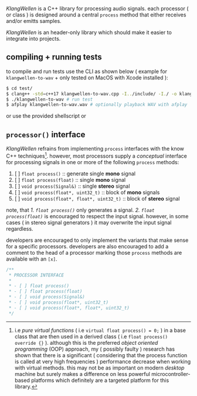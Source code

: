 *KlangWellen* is a C++ library for processing audio signals. each processor ( or class ) is designed around a central
`process` method that
either receives and/or emitts samples.

*KlangWellen* is an header-only library which should make it easier to integrate into projects.

## compiling + running tests

to compile and run tests use the CLI as shown below ( example for `klangwellen-to-wav` + only tested on MacOS with Xcode
installed ):

```zsh
$ cd test/
$ clang++ -std=c++17 klangwellen-to-wav.cpp -I../include/ -I./ -o klangwellen-to-wav
$ ./klangwellen-to-wav # run test
$ afplay klangwellen-to-wav.wav # optionally playback WAV with afplay
```

or use the provided shellscript or

## `processor()` interface

*KlangWellen* refrains from implementing `process` interfaces with the know C++ techniques[^1]. however, most processors
supply a
*conceptual* interface for processing signals in one or more of the following `process` methods:

1. [ ] `float process()` :: generate single **mono** signal
2. [ ] `float process(float)` :: single **mono** signal
3. [ ] `void process(Signal&)` :: single **stereo** signal
4. [ ] `void process(float*, uint32_t)` :: block of **mono** signals
5. [ ] `void process(float*, float*, uint32_t)` :: block of **stereo** signal

note, that *1. `float process()`* only generates a signal. *2. `float process(float)`* is encouraged to respect the
input signal. however,
in some cases ( in stereo signal generators ) it may overwrite the input signal regardless.

developers are encouraged to only implement the variants that make sense for a specific processors. developers are also
encouraged to add a
comment to the head of a processor marking those `process` methods are available with an `[x]`.

```cpp
/**
 * PROCESSOR INTERFACE
 *
 * - [ ] float process()
 * - [ ] float process(float)
 * - [ ] void process(Signal&)
 * - [ ] void process(float*, uint32_t)
 * - [ ] void process(float*, float*, uint32_t)
 */
```

[^1]: i.e *pure virtual functions* ( i.e `virtual float process() = 0;` ) in a base class that are then used in a
derived class ( i.e
`float process() override {}` ). although this is the preferred *object oriented programming* (OOP) approach, my (
possibly faulty )
research has shown that there is a significant ( considering that the process function is called at very high
frequencies ) performance
decrease when working with virtual methods. this may not be as important on modern *desktop* machine but surely makes a
difference on less
powerful microcontroller-based platforms which definitely are a targeted platform for this library.
